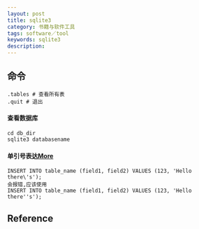 ```yaml
---
layout: post
title: sqlite3
category: 书籍与软件工具
tags: software／tool
keywords: sqlite3
description: 
---
```


## 命令

```
.tables # 查看所有表
.quit # 退出
```

#### 查看数据库

```
cd db_dir
sqlite3 databasename
```

#### 单引号表达[More](https://cloud.tencent.com/developer/ask/53946)

```
INSERT INTO table_name (field1, field2) VALUES (123, 'Hello there\'s');
会报错,应该使用
INSERT INTO table_name (field1, field2) VALUES (123, 'Hello there''s');

```

## Reference
